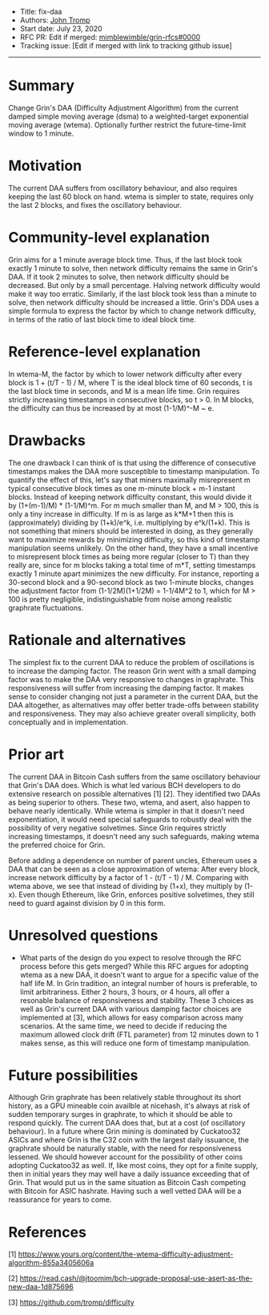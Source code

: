 - Title: fix-daa
- Authors: [John Tromp](mailto:john.tromp@gmail.com)
- Start date: July 23, 2020
- RFC PR: Edit if merged: [mimblewimble/grin-rfcs#0000](https://github.com/mimblewimble/grin-rfcs/pull/0000) 
- Tracking issue: [Edit if merged with link to tracking github issue]

---

# Summary
[summary]: #summary

Change Grin's DAA (Difficulty Adjustment Algorithm) from the current damped simple moving average (dsma) to a weighted-target exponential moving average (wtema). Optionally further restrict the future-time-limit window to 1 minute.

# Motivation
[motivation]: #motivation

The current DAA suffers from oscillatory behaviour, and also requires keeping the last 60 block on hand.
wtema is simpler to state, requires only the last 2 blocks, and fixes the oscillatory behaviour.

# Community-level explanation
[community-level-explanation]: #community-level-explanation

Grin aims for a 1 minute average block time.
Thus, if the last block took exactly 1 minute to solve, then network difficulty remains the same in Grin's DAA.
If it took 2 minutes to solve, then network difficulty should be decreased.
But only by a small percentage. Halving network difficulty would make it way too erratic. 
Similarly, if the last block took less than a minute to solve, then network difficulty should be increased a little.
Grin's DDA uses a simple formula to express the factor by which to change network difficulty, in terms of the ratio of last block time to ideal block time.

# Reference-level explanation
[reference-level-explanation]: #reference-level-explanation

In wtema-M, the factor by which to lower network difficulty after every block
is 1 + (t/T - 1) / M, where T is the ideal block time of 60 seconds, t is the
last block time in seconds, and M is a mean life time.  Grin requires strictly
increasing timestamps in consecutive blocks, so t > 0.
In M blocks, the difficulty can thus be increased by at most (1-1/M)^-M ~ e.

# Drawbacks
[drawbacks]: #drawbacks

The one drawback I can think of is that using the difference of consecutive
timestamps makes the DAA more susceptible to timestamp manipulation. To quantify
the effect of this, let's say that miners maximally misrepresent m typical
consecutive block times as one m-minute block + m-1 instant blocks. Instead of
keeping network difficulty constant, this would divide it by (1+(m-1)/M) * (1-1/M)^m.
For m much smaller than M, and M > 100, this is only a tiny increase in difficulty.
If m is as large as k\*M+1 then this is (approximately) dividing by (1+k)/e^k, i.e. multiplying by e^k/(1+k).
This is not something that miners should be interested in doing,
as they generally want to maximize rewards by minimizing difficulty,
so this kind of timestamp manipulation seems unlikely.
On the other hand, they have a small incentive to misrepresent block times as
being more regular (closer to T) than they really are, since for m blocks
taking a total time of m\*T, setting timestamps exactly 1 minute apart minimizes the new difficulty.
For instance, reporting a 30-second block and a 90-second block as two 1-minute blocks, changes the adjustment factor
from (1-1/2M)(1+1/2M) = 1-1/4M^2 to 1, which for M > 100 is pretty negligible, indistinguishable from noise
among realistic graphrate fluctuations.

# Rationale and alternatives
[rationale-and-alternatives]: #rationale-and-alternatives

The simplest fix to the current DAA to reduce the problem of oscillations is to increase the damping factor.
The reason Grin went with a small damping factor was to make the DAA very responsive to changes in graphrate.
This responsiveness will suffer from increasing the damping factor. It makes sense to consider changing not just
a parameter in the current DAA, but the DAA altogether, as alternatives may offer better trade-offs between stability
and responsiveness. They may also achieve greater overall simplicity, both conceptually and in implementation.

# Prior art
[prior-art]: #prior-art

The current DAA in Bitcoin Cash suffers from the same oscillatory behaviour that Grin's DAA does.
Which is what led various BCH developers to do extensive research on possible alternatives [1] [2].
They identified two DAAs as being superior to others. These two, wtema, and asert, also happen to behave nearly identically.
While wtema is simpler in that it doesn't need exponentiation, it would need special safeguards to robustly deal with
the possibility of very negative solvetimes. Since Grin requires strictly increasing timestamps, it doesn't need any such
safeguards, making wtema the preferred choice for Grin.

Before adding a dependence on number of parent uncles, Ethereum uses a DAA that can be seen as a close approximation of wtema:
After every block, increase network difficulty by a factor of 1 - (t/T - 1) / M.
Comparing with wtema above, we see that instead of dividing by (1+x), they multiply by (1-x).
Even though Ethereum, like Grin, enforces positive solvetimes, they still need to guard against division by 0 in this form.

# Unresolved questions
[unresolved-questions]: #unresolved-questions

- What parts of the design do you expect to resolve through the RFC process before this gets merged?
While this RFC argues for adopting wtema as a new DAA, it doesn't want to argue for a specific value of the half life M.
In Grin tradition, an integral number of hours is preferable, to limit
arbitrariness. Either 2 hours, 3 hours, or 4 hours, all offer a resonable
balance of responsiveness and stability.
These 3 choices as well as Grin's current DAA with various damping factor choices are implemented at [3],
which allows for easy comparison across many scenarios.
At the same time, we need to decide if reducing the maximum allowed clock drift (FTL parameter) from 12 minutes
down to 1 makes sense, as this will reduce one form of timestamp manipulation.

# Future possibilities
[future-possibilities]: #future-possibilities

Although Grin graphrate has been relatively stable throughout its short history, as a GPU mineable coin availble at nicehash, it's always at risk of sudden temporary surges in graphrate, to which it should be able to respond quickly. The current DAA does that, but at a cost (of oscillatory behaviour).
In a future where Grin mining is dominated by Cuckatoo32 ASICs and where Grin is the C32 coin with the largest daily issuance, 
the graphrate should be naturally stable, with the need for responsiveness lessened.
We should however account for the possibility of other coins adopting Cuckatoo32 as well.
If, like most coins, they opt for a finite supply, then in initial years they
may well have a daily issuance exceeding that of Grin. That would put us in the
same situation as Bitcoin Cash competing with Bitcoin for ASIC hashrate.
Having such a well vetted DAA will be a reassurance for years to come.

# References
[references]: #references

[1] https://www.yours.org/content/the-wtema-difficulty-adjustment-algorithm-855a3405606a

[2] https://read.cash/@jtoomim/bch-upgrade-proposal-use-asert-as-the-new-daa-1d875696

[3] https://github.com/tromp/difficulty
